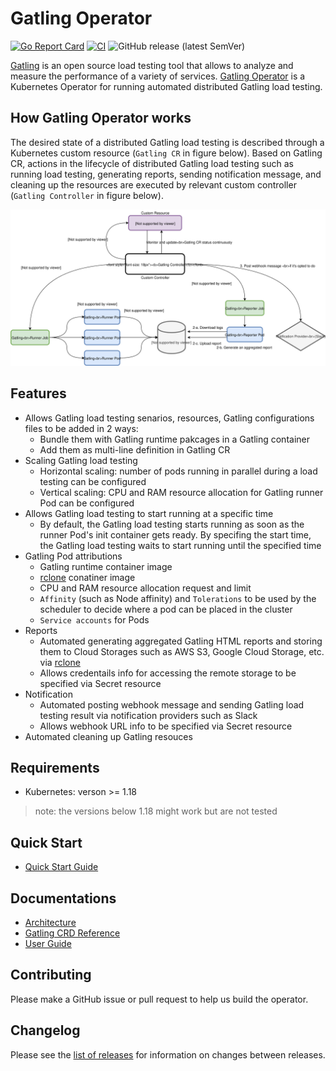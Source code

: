 # Gatling Operator

[![Go Report Card](https://goreportcard.com/badge/github.com/st-tech/gatling-operator)](https://goreportcard.com/report/github.com/st-tech/gatling-operator) [![CI](https://github.com/st-tech/gatling-operator/actions/workflows/ci.yml/badge.svg?branch=main&event=push)](https://github.com/st-tech/gatling-operator/actions/workflows/ci.yml) ![GitHub release (latest SemVer)](https://img.shields.io/github/v/release/st-tech/gatling-operator)

[Gatling](https://gatling.io/) is an open source load testing tool that allows to analyze and measure the performance of a variety of services. [Gatling Operator](https://github.com/st-tech/gatling-operator) is a Kubernetes Operator for running automated distributed Gatling load testing.

## How Gatling Operator works

The desired state of a distributed Gatling load testing is described through a Kubernetes custom resource (`Gatling CR` in figure below). Based on Gatling CR, actions in the lifecycle of distributed Gatling load testing such as running load testing, generating reports, sending notification message, and cleaning up the resources are executed by relevant custom controller (`Gatling Controller` in figure below).

![](assets/gatling-operator-arch.svg)

## Features

- Allows Gatling load testing senarios, resources, Gatling configurations files to be added in 2 ways:
  - Bundle them with Gatling runtime pakcages in a Gatling container
  - Add them as multi-line definition in Gatling CR
- Scaling Gatling load testing
  - Horizontal scaling: number of pods running in parallel during a load testing can be configured
  - Vertical scaling: CPU and RAM resource allocation for Gatling runner Pod can be configured
- Allows Gatling load testing to start running at a specific time
  - By default, the Gatling load testing starts running as soon as the runner Pod's init container gets ready. By specifing the start time, the Gatling load testing waits to start running until the specified time
- Gatling Pod attributions
  - Gatling runtime container image
  - [rclone](https://rclone.org/) conatiner image
  - CPU and RAM resource allocation request and limit
  - `Affinity` (such as Node affinity) and `Tolerations` to be used by the scheduler to decide where a pod can be placed in the cluster
  - `Service accounts` for Pods
- Reports
  - Automated generating aggregated Gatling HTML reports and storing them to Cloud Storages such as AWS S3, Google Cloud Storage, etc. via [rclone](https://rclone.org/)
  - Allows credentails info for accessing the remote storage to be specified via Secret resource
- Notification
  - Automated posting webhook message and sending Gatling load testing result via notification providers such as Slack
  - Allows webhook URL info to be specified via Secret resource
- Automated cleaning up Gatling resouces

## Requirements

- Kubernetes: verson >= 1.18

> note: the versions below 1.18 might work but are not tested

## Quick Start

- [Quick Start Guide](docs/quickstart-guide.md)
## Documentations

- [Architecture](docs/architecture.md)
- [Gatling CRD Reference](docs/api.md)
- [User Guide](docs/user-guide.md)

## Contributing

Please make a GitHub issue or pull request to help us build the operator.

## Changelog

Please see the [list of releases](https://github.com/st-tech/gatling-operator/releases) for information on changes between releases.
